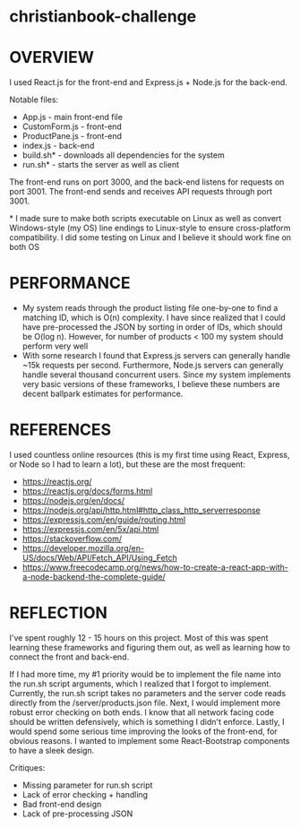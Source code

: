 # christianbook-challenge


# OVERVIEW
I used React.js for the front-end and Express.js + Node.js for the back-end.

Notable files:
- App.js - main front-end file
- CustomForm.js - front-end
- ProductPane.js - front-end
- index.js - back-end
- build.sh* - downloads all dependencies for the system
- run.sh* - starts the server as well as client

The front-end runs on port 3000, and the back-end listens for requests on port 3001. The front-end sends and receives API requests through port 3001. 

\* I made sure to make both scripts executable on Linux as well as convert Windows-style (my OS) line endings to Linux-style to ensure cross-platform compatibility. I did some testing on Linux and I believe it should work fine on both OS

# PERFORMANCE
- My system reads through the product listing file one-by-one to find a matching ID, which is O(n) complexity. I have since realized that I could have pre-processed the JSON by sorting in order of IDs, which should be O(log n). However, for number of products < 100 my system should perform very well
- With some research I found that Express.js servers can generally handle ~15k requests per second. Furthermore, Node.js servers can generally handle several thousand concurrent users. Since my system implements very basic versions of these frameworks, I believe these numbers are decent ballpark estimates for performance.

# REFERENCES
I used countless online resources (this is my first time using React, Express, or Node so I had to learn a lot), but these are the most frequent:
- https://reactjs.org/
- https://reactjs.org/docs/forms.html
- https://nodejs.org/en/docs/
- https://nodejs.org/api/http.html#http_class_http_serverresponse
- https://expressjs.com/en/guide/routing.html
- https://expressjs.com/en/5x/api.html
- https://stackoverflow.com/
- https://developer.mozilla.org/en-US/docs/Web/API/Fetch_API/Using_Fetch
- https://www.freecodecamp.org/news/how-to-create-a-react-app-with-a-node-backend-the-complete-guide/




# REFLECTION

I've spent roughly 12 - 15 hours on this project. Most of this was spent learning these frameworks and figuring them out, as well as learning how to connect the front and back-end.

If I had more time, my #1 priority would be to implement the file name into the run.sh script arguments, which I realized that I forgot to implement. Currently, the run.sh script takes no parameters and the server code reads directly from the /server/products.json file. Next, I would implement more robust error checking on both ends. I know that all network facing code should be written defensively, which is something I didn't enforce. Lastly, I would spend some serious time improving the looks of the front-end, for obvious reasons. I wanted to implement some React-Bootstrap components to have a sleek design. 

Critiques:
- Missing parameter for run.sh script
- Lack of error checking + handling
- Bad front-end design
- Lack of pre-processing JSON
